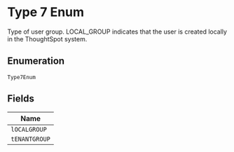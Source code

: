 
# Type 7 Enum

Type of user group. LOCAL_GROUP indicates that the user is created locally in the ThoughtSpot system.

## Enumeration

`Type7Enum`

## Fields

| Name |
|  --- |
| `lOCALGROUP` |
| `tENANTGROUP` |

